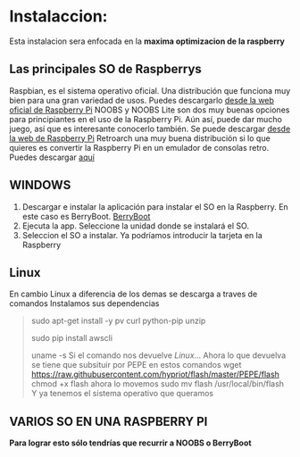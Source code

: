 # Instalaccion:
Esta instalacion sera enfocada en la **maxima optimizacion de la raspberry**

## Las principales SO de Raspberrys
Raspbian, es el sistema operativo oficial. Una distribución que funciona muy bien para una gran variedad de usos. Puedes descargarlo [desde la web oficial de Raspberry Pi](https://www.raspberrypi.com/software/)
NOOBS y NOOBS Lite son dos muy buenas opciones para principiantes en el uso de la Raspberry Pi. Aún así, puede dar mucho juego, así que es interesante conocerlo también. Se puede descargar [desde la web de Raspberry Pi](https://www.raspberrypi.com/software/)
Retroarch una muy buena distribución si lo que quieres es convertir la Raspberry Pi en un emulador de consolas retro. Puedes descargar [aquí](http://www.lakka.tv/get/)

## WINDOWS 
1. Descargar e instalar la aplicación para instalar el SO en la Raspberry. En este caso es BerryBoot. [BerryBoot](https://www.berryterminal.com/doku.php/berryboot)
2. Ejecuta la app. Seleccione la unidad donde se instalará el SO.
3. Seleccion el SO a instalar.
Ya podríamos introducir la tarjeta en la Raspberry

## Linux

En cambio Linux a diferencia de los demas se descarga a traves de comandos
Instalamos sus dependencias
> sudo apt-get install -y pv curl python-pip unzip
> 
> sudo pip install awscli
> 
> uname -s
 Si el comando nos devuelve _Linux_...
 Ahora lo que devuelva se tiene que subsituir por PEPE en estos comandos
> wget https://raw.githubusercontent.com/hypriot/flash/master/PEPE/flash
chmod +x flash
ahora lo movemos
> sudo mv flash /usr/local/bin/flash
Y ya tenemos el sistema operativo que queramos
## VARIOS SO EN UNA RASPBERRY PI
**Para lograr esto sólo tendrías que recurrir a NOOBS o BerryBoot**
